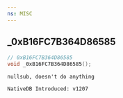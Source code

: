 ```yaml
---
ns: MISC
---
```

## _0xB16FC7B364D86585

```c
// 0xB16FC7B364D86585
void _0xB16FC7B364D86585();
```

```
nullsub, doesn't do anything

NativeDB Introduced: v1207
```

